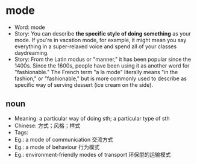 # mode

- Word: mode
- Story: You can describe **the specific style of doing something** as your mode. If you're in vacation mode, for example, it might mean you say everything in a super-relaxed voice and spend all of your classes daydreaming.
- Story: From the Latin modus or "manner," it has been popular since the 1400s. Since the 1600s, people have been using it as another word for "fashionable." The French term "a la mode" literally means "in the fashion," or "fashionable," but is more commonly used to describe as specific way of serving dessert (ice cream on the side).

## noun

- Meaning: a particular way of doing sth; a particular type of sth
- Chinese: 方式；风格；样式
- Tags: 
- Eg.: a mode of communication 交流方式
- Eg.: a mode of behaviour 行为模式
- Eg.: environment-friendly modes of transport 环保型的运输模式

